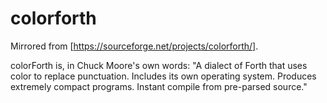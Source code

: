 # colorforth

Mirrored from [https://sourceforge.net/projects/colorforth/].

colorForth is, in Chuck Moore's own words: "A dialect of Forth that uses color to replace punctuation. Includes its own operating system. Produces extremely compact programs. Instant compile from pre-parsed source."
